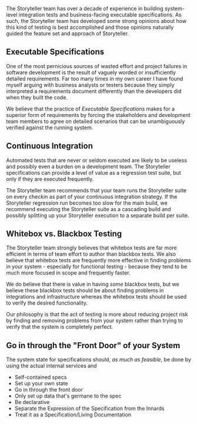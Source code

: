 <!--Title:Automated Testing Best Practices-->

The Storyteller team has over a decade of experience in building system-level integration tests and business-facing executable specifications. As such, the Storyteller team has developed some strong opinions about how this kind of testing is best accomplished and those opinions naturally guided the feature set and approach of Storyteller.

## Executable Specifications

One of the most pernicious sources of wasted effort and project failures in software development is the result of vaguely worded or insufficiently detailed requirements. Far too many times in my own career I have found myself arguing with business analysts or testers because they simply interpreted a requirements document differently than the developers did when they built the code.

We believe that the practice of _Executable Specifications_ makes for a superior form of requirements by forcing the stakeholders and development team members to agree on detailed scenarios that can be unambiguously verified against the running system. 



## Continuous Integration

Automated tests that are never or seldom executed are likely to be useless and possibly even a burden on a development team. The Storyteller specifications can provide a level of value as a regression test suite, but only if they are executed frequently. 

The Storyteller team recommends that your team runs the Storyteller suite on every checkin as part of your continuous integration strategy. If the Storyteller regression run becomes too slow for the main build, we recommend executing the Storyteller suite as a cascading build and possibly splitting up your Storyteller execution to a separate build per suite.


## Whitebox vs. Blackbox Testing

The Storyteller team strongly believes that whitebox tests are far more efficient in terms of team effort to author than blackbox tests. We also believe that whitebox tests are frequently more effective in finding problems in your system - especially for functional testing - because they tend to be much more focused in scope and frequently faster. 

We do believe that there is value in having *some* blackbox tests, but we believe these blackbox tests should be about finding problems in integrations and infrastructure whereas the whitebox tests should be used to verify the desired functionality.

Our philosophy is that the act of testing is more about reducing project risk by finding and removing problems from your system rather than trying to verify that the system is completely perfect.


## Go in through the "Front Door" of your System

The system state for specifications should, *as much as feasible*, be done by using the actual internal services and 



* Self-contained specs
* Set up your own state
* Go in through the front door
* Only set up data that's germane to the spec
* Be declarative
* Separate the Expression of the Specification from the Innards
* Treat it as a Specification/Living Documentation
